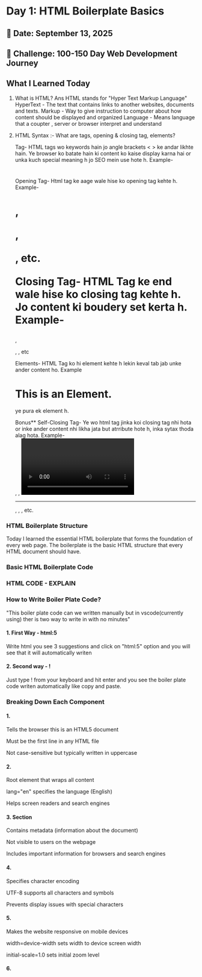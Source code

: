 # Day 1: HTML Boilerplate Basics

## 📅 Date: September 13, 2025
## 🎯 Challenge: 100-150 Day Web Development Journey

## What I Learned Today
1. What is HTML?
Ans HTML stands for "Hyper Text Markup Language"
    HyperText - The text that contains links to another websites, documents and texts.
    Markup - Way to give instruction to computer about how content should be displayed and organized
    Language - Means language that a coupter , server or browser interpret and understand

2. HTML Syntax :- What are tags, opening & closing tag, elements?

    Tag-  HTML tags wo keywords hain jo angle brackets < > ke andar likhte hain. Ye browser ko batate hain ki content ko kaise display karna hai or unka kuch special meaning h jo SEO mein use hote h. Example- <h1></h1>

    Opening Tag- Html tag ke aage wale hise ko opening tag kehte h. Example- <h1>, <p>, <div>, etc.

    Closing Tag- HTML Tag ke end wale hise ko closing tag kehte h. Jo content ki boudery set kerta h. Example- </h1>, </p>, </div>, etc

    Elements- HTML Tag ko hi element kehte h lekin keval tab jab unke ander content ho. Example <h1>This is an Element.</h1> ye pura ek element h.

    Bonus**
    Self-Closing Tag- Ye wo html tag jinka koi closing tag nhi hota or inke ander content nhi likha jata but atrribute hote h, inka sytax thoda alag hota.
        Example- <br>, <img>, <video>, <hr>, <meta>, <link>, etc.

### HTML Boilerplate Structure
Today I learned the essential HTML boilerplate that forms the foundation of every web page. The boilerplate is the basic HTML structure that every HTML document should have.

### Basic HTML Boilerplate Code

### HTML CODE - EXPLAIN
<!DOCTYPE html>
<html lang="en">
<head>
    <meta charset="UTF-8">
    <meta name="viewport" content="width=device-width, initial-scale=1.0">
    <title>Day-001 | The Boiler Plate Basics</title>
</head>
<body>
    <!-- Code written here -->
</body>
</html>

### How to Write Boiler Plate Code?
"This boiler plate code can we written manually but in vscode(currently using) ther is two way to write in with no minutes"
#### 1. First Way - html:5
Write html you see 3 suggestions and click on "html:5" option and you will see that it will automatically writen

#### 2. Second way - !
Just type ! from your keyboard and hit enter and you see the boiler plate code writen automatically like copy and paste.

### Breaking Down Each Component
#### 1. <!DOCTYPE html>

Tells the browser this is an HTML5 document

Must be the first line in any HTML file

Not case-sensitive but typically written in uppercase

#### 2. <html lang="en">

Root element that wraps all content

lang="en" specifies the language (English)

Helps screen readers and search engines

#### 3. <head> Section

Contains metadata (information about the document)

Not visible to users on the webpage

Includes important information for browsers and search engines

#### 4. <meta charset="UTF-8">

Specifies character encoding

UTF-8 supports all characters and symbols

Prevents display issues with special characters

#### 5. <meta name="viewport">

Makes the website responsive on mobile devices

width=device-width sets width to device screen width

initial-scale=1.0 sets initial zoom level

#### 6. <title>

Text that appears in browser tab

Important for SEO (Search Engine Optimization)

Should be descriptive and unique for each page

#### 7. <body>

Contains all visible content

Where all HTML elements like headings, paragraphs, images go

